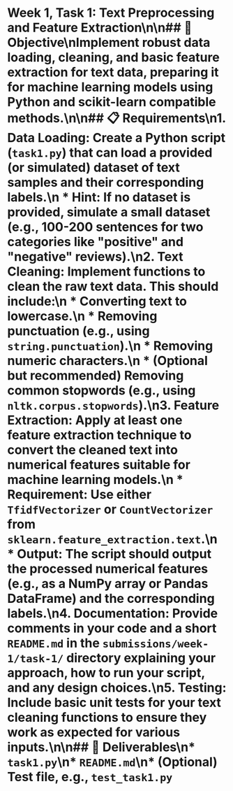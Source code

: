# Week 1, Task 1: Text Preprocessing and Feature Extraction\n\n## 🎯 Objective\nImplement robust data loading, cleaning, and basic feature extraction for text data, preparing it for machine learning models using Python and scikit-learn compatible methods.\n\n## 📋 Requirements\n1.  **Data Loading:** Create a Python script (`task1.py`) that can load a provided (or simulated) dataset of text samples and their corresponding labels.\n    *   **Hint:** If no dataset is provided, simulate a small dataset (e.g., 100-200 sentences for two categories like "positive" and "negative" reviews).\n2.  **Text Cleaning:** Implement functions to clean the raw text data. This should include:\n    *   Converting text to lowercase.\n    *   Removing punctuation (e.g., using `string.punctuation`).\n    *   Removing numeric characters.\n    *   (Optional but recommended) Removing common stopwords (e.g., using `nltk.corpus.stopwords`).\n3.  **Feature Extraction:** Apply at least one feature extraction technique to convert the cleaned text into numerical features suitable for machine learning models.\n    *   **Requirement:** Use either `TfidfVectorizer` or `CountVectorizer` from `sklearn.feature_extraction.text`.\n    *   **Output:** The script should output the processed numerical features (e.g., as a NumPy array or Pandas DataFrame) and the corresponding labels.\n4.  **Documentation:** Provide comments in your code and a short `README.md` in the `submissions/week-1/task-1/` directory explaining your approach, how to run your script, and any design choices.\n5.  **Testing:** Include basic unit tests for your text cleaning functions to ensure they work as expected for various inputs.\n\n## 🧪 Deliverables\n*   `task1.py`\n*   `README.md`\n*   (Optional) Test file, e.g., `test_task1.py`